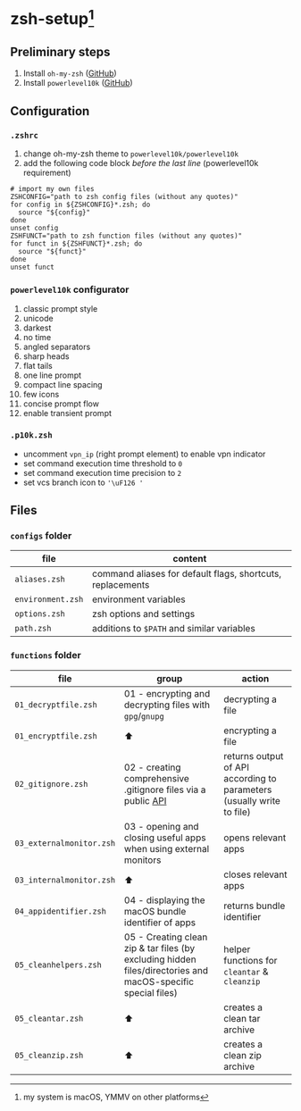 # zsh-setup[^1]


## Preliminary steps
1. Install `oh-my-zsh` ([GitHub](https://github.com/ohmyzsh/ohmyzsh))
2. Install `powerlevel10k` ([GitHub](https://github.com/romkatv/powerlevel10k))


## Configuration

### `.zshrc`

1. change oh-my-zsh theme to `powerlevel10k/powerlevel10k`
2. add the following code block _before the last line_ (powerlevel10k requirement)
```shell
# import my own files
ZSHCONFIG="path to zsh config files (without any quotes)"
for config in ${ZSHCONFIG}*.zsh; do
  source "${config}"
done
unset config
ZSHFUNCT="path to zsh function files (without any quotes)"
for funct in ${ZSHFUNCT}*.zsh; do
  source "${funct}"
done
unset funct
```


### `powerlevel10k` configurator

1. classic prompt style
2. unicode
3. darkest
4. no time
5. angled separators
6. sharp heads
7. flat tails
8. one line prompt
9. compact line spacing
10. few icons
11. concise prompt flow
12. enable transient prompt


### `.p10k.zsh`

- uncomment `vpn_ip` (right prompt element) to enable vpn indicator
- set command execution time threshold to `0`
- set command execution time precision to `2`
- set vcs branch icon to `'\uF126 '`


## Files

### `configs` folder

| file              | content                                                    |
| ----------------- | ---------------------------------------------------------- |
| `aliases.zsh`     | command aliases for default flags, shortcuts, replacements |
| `environment.zsh` | environment variables                                      |
| `options.zsh`     | zsh options and settings                                   |
| `path.zsh`        | additions to `$PATH` and similar variables                 |


### `functions` folder

| file                     | group                                                        | action                                                       |
| ------------------------ | ------------------------------------------------------------ | ------------------------------------------------------------ |
| `01_decryptfile.zsh`     | 01 - encrypting and decrypting files with `gpg`/`gnupg`      | decrypting a file                                            |
| `01_encryptfile.zsh`     | ⬆︎                                                            | encrypting a file                                            |
| `02_gitignore.zsh`       | 02 - creating comprehensive .gitignore files via a public [API](https://www.toptal.com/developers/gitignore) | returns output of API according to parameters (usually write to file) |
| `03_externalmonitor.zsh` | 03 - opening and closing useful apps when using external monitors | opens relevant apps                                          |
| `03_internalmonitor.zsh` | ⬆︎                                                            | closes relevant apps                                         |
| `04_appidentifier.zsh`   | 04 - displaying the macOS bundle identifier of apps          | returns bundle identifier                                    |
| `05_cleanhelpers.zsh`    | 05 - Creating clean zip & tar files (by excluding hidden files/directories and macOS-specific special files) | helper functions for `cleantar` & `cleanzip`                 |
| `05_cleantar.zsh`        | ⬆︎                                                            | creates a clean tar archive                                  |
| `05_cleanzip.zsh`        | ⬆︎                                                            | creates a clean zip archive                                  |


[^1]: my system is macOS, YMMV on other platforms

